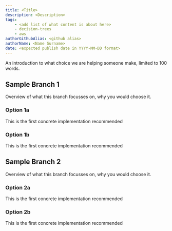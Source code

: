 ```yaml
---
title: <Title>
description: <Description>
tags:
    - <add list of what content is about here>
    - decision-trees
    - aws
authorGithubAlias: <github alias>
authorName: <Name Surname>
date: <expected publish date in YYYY-MM-DD format>
---
```


<!-- Throughout this template there will be comments like these, please remove them before committing the first version of the content piece. -->

An introduction to what choice we are helping someone make, limited to 100 words.

<!-- Each branch of the decision tree has 2+ options to it, and we show that here by splitting it into branch and option sections -->

## Sample Branch 1

Overview of what this branch focusses on, why you would choose it.

### Option 1a

<!-- Description here is limited to 100 words, focus on the why/when to choose this option -->
This is the first concrete implementation recommended

### Option 1b

<!-- Description here is limited to 100 words, focus on the why/when to choose this option -->
This is the first concrete implementation recommended

## Sample Branch 2

Overview of what this branch focusses on, why you would choose it.

### Option 2a

<!-- Description here is limited to 100 words, focus on the why/when to choose this option -->
This is the first concrete implementation recommended

### Option 2b

<!-- Description here is limited to 100 words, focus on the why/when to choose this option -->
This is the first concrete implementation recommended